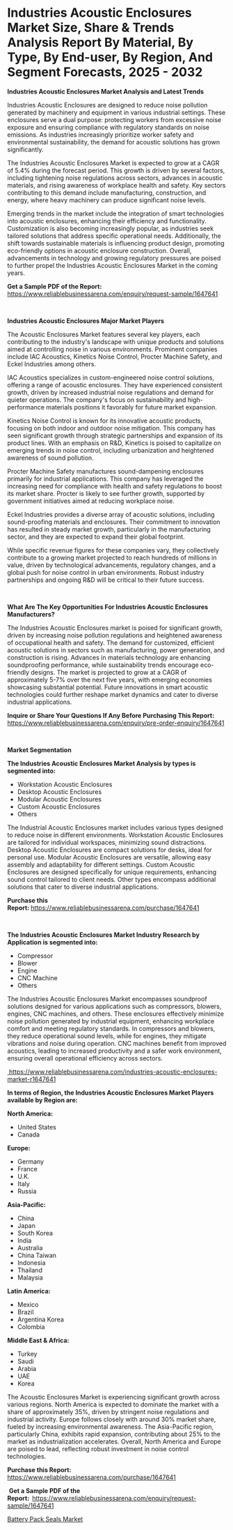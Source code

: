 <p><h1>Industries Acoustic Enclosures Market Size, Share & Trends Analysis Report By Material, By Type, By End-user, By Region, And Segment Forecasts, 2025 - 2032</h1></p><p><strong>Industries Acoustic Enclosures Market Analysis and Latest Trends</strong></p>
<p><p>Industries Acoustic Enclosures are designed to reduce noise pollution generated by machinery and equipment in various industrial settings. These enclosures serve a dual purpose: protecting workers from excessive noise exposure and ensuring compliance with regulatory standards on noise emissions. As industries increasingly prioritize worker safety and environmental sustainability, the demand for acoustic solutions has grown significantly.</p><p>The Industries Acoustic Enclosures Market is expected to grow at a CAGR of 5.4% during the forecast period. This growth is driven by several factors, including tightening noise regulations across sectors, advances in acoustic materials, and rising awareness of workplace health and safety. Key sectors contributing to this demand include manufacturing, construction, and energy, where heavy machinery can produce significant noise levels.</p><p>Emerging trends in the market include the integration of smart technologies into acoustic enclosures, enhancing their efficiency and functionality. Customization is also becoming increasingly popular, as industries seek tailored solutions that address specific operational needs. Additionally, the shift towards sustainable materials is influencing product design, promoting eco-friendly options in acoustic enclosure construction. Overall, advancements in technology and growing regulatory pressures are poised to further propel the Industries Acoustic Enclosures Market in the coming years.</p></p>
<p><strong>Get a Sample PDF of the Report:&nbsp;</strong> <a href="https://www.reliablebusinessarena.com/enquiry/request-sample/1647641?utm_campaign=3189&utm_medium=2&utm_source=Github&utm_content=ia&utm_term=29032025&utm_id=industries-acoustic-enclosures">https://www.reliablebusinessarena.com/enquiry/request-sample/1647641</a></p>
<p>&nbsp;</p>
<p><strong>Industries Acoustic Enclosures Major Market Players</strong></p>
<p><p>The Acoustic Enclosures Market features several key players, each contributing to the industry's landscape with unique products and solutions aimed at controlling noise in various environments. Prominent companies include IAC Acoustics, Kinetics Noise Control, Procter Machine Safety, and Eckel Industries among others.</p><p>IAC Acoustics specializes in custom-engineered noise control solutions, offering a range of acoustic enclosures. They have experienced consistent growth, driven by increased industrial noise regulations and demand for quieter operations. The company's focus on sustainability and high-performance materials positions it favorably for future market expansion.</p><p>Kinetics Noise Control is known for its innovative acoustic products, focusing on both indoor and outdoor noise mitigation. This company has seen significant growth through strategic partnerships and expansion of its product lines. With an emphasis on R&D, Kinetics is poised to capitalize on emerging trends in noise control, including urbanization and heightened awareness of sound pollution.</p><p>Procter Machine Safety manufactures sound-dampening enclosures primarily for industrial applications. This company has leveraged the increasing need for compliance with health and safety regulations to boost its market share. Procter is likely to see further growth, supported by government initiatives aimed at reducing workplace noise.</p><p>Eckel Industries provides a diverse array of acoustic solutions, including sound-proofing materials and enclosures. Their commitment to innovation has resulted in steady market growth, particularly in the manufacturing sector, and they are expected to expand their global footprint.</p><p>While specific revenue figures for these companies vary, they collectively contribute to a growing market projected to reach hundreds of millions in value, driven by technological advancements, regulatory changes, and a global push for noise control in urban environments. Robust industry partnerships and ongoing R&D will be critical to their future success.</p></p>
<p>&nbsp;</p>
<p><strong>What Are The Key Opportunities For Industries Acoustic Enclosures Manufacturers?</strong></p>
<p><p>The Industries Acoustic Enclosures market is poised for significant growth, driven by increasing noise pollution regulations and heightened awareness of occupational health and safety. The demand for customized, efficient acoustic solutions in sectors such as manufacturing, power generation, and construction is rising. Advances in materials technology are enhancing soundproofing performance, while sustainability trends encourage eco-friendly designs. The market is projected to grow at a CAGR of approximately 5-7% over the next five years, with emerging economies showcasing substantial potential. Future innovations in smart acoustic technologies could further reshape market dynamics and cater to diverse industrial applications.</p></p>
<p><strong>Inquire or Share Your Questions If Any Before Purchasing This Report:</strong> <a href="https://www.reliablebusinessarena.com/enquiry/pre-order-enquiry/1647641?utm_campaign=3189&utm_medium=2&utm_source=Github&utm_content=ia&utm_term=29032025&utm_id=industries-acoustic-enclosures">https://www.reliablebusinessarena.com/enquiry/pre-order-enquiry/1647641</a></p>
<p>&nbsp;</p>
<p><strong>Market Segmentation</strong></p>
<p><strong>The Industries Acoustic Enclosures Market Analysis by types is segmented into:</strong></p>
<p><ul><li>Workstation Acoustic Enclosures</li><li>Desktop Acoustic Enclosures</li><li>Modular Acoustic Enclosures</li><li>Custom Acoustic Enclosures</li><li>Others</li></ul></p>
<p><p>The Industrial Acoustic Enclosures market includes various types designed to reduce noise in different environments. Workstation Acoustic Enclosures are tailored for individual workspaces, minimizing sound distractions. Desktop Acoustic Enclosures are compact solutions for desks, ideal for personal use. Modular Acoustic Enclosures are versatile, allowing easy assembly and adaptability for different settings. Custom Acoustic Enclosures are designed specifically for unique requirements, enhancing sound control tailored to client needs. Other types encompass additional solutions that cater to diverse industrial applications.</p></p>
<p><strong>Purchase this Report:&nbsp;</strong><a href="https://www.reliablebusinessarena.com/purchase/1647641?utm_campaign=3189&utm_medium=2&utm_source=Github&utm_content=ia&utm_term=29032025&utm_id=industries-acoustic-enclosures">https://www.reliablebusinessarena.com/purchase/1647641</a></p>
<p>&nbsp;</p>
<p><strong>The Industries Acoustic Enclosures Market Industry Research by Application is segmented into:</strong></p>
<p><ul><li>Compressor</li><li>Blower</li><li>Engine</li><li>CNC Machine</li><li>Others</li></ul></p>
<p><p>The Industries Acoustic Enclosures Market encompasses soundproof solutions designed for various applications such as compressors, blowers, engines, CNC machines, and others. These enclosures effectively minimize noise pollution generated by industrial equipment, enhancing workplace comfort and meeting regulatory standards. In compressors and blowers, they reduce operational sound levels, while for engines, they mitigate vibrations and noise during operation. CNC machines benefit from improved acoustics, leading to increased productivity and a safer work environment, ensuring overall operational efficiency across sectors.</p></p>
<p><a href="https://www.reliablebusinessarena.com/industries-acoustic-enclosures-market-r1647641?utm_campaign=3189&utm_medium=2&utm_source=Github&utm_content=ia&utm_term=29032025&utm_id=industries-acoustic-enclosures">&nbsp;https://www.reliablebusinessarena.com/industries-acoustic-enclosures-market-r1647641</a></p>
<p><strong>In terms of Region, the Industries Acoustic Enclosures Market Players available by Region are:</strong></p>
<p>
    <p> <strong> North America: </strong>
        <ul>
            <li>United States</li>
            <li>Canada</li>
        </ul>
        </p> 
    <p> <strong> Europe: </strong>
        <ul>
            <li>Germany</li>
            <li>France</li>
            <li>U.K.</li>
            <li>Italy</li>
            <li>Russia</li>
        </ul>
        </p> 
    <p> <strong> Asia-Pacific: </strong>
        <ul>
            <li>China</li>
            <li>Japan</li>
            <li>South Korea</li>
            <li>India</li>
            <li>Australia</li>
            <li>China Taiwan</li>
            <li>Indonesia</li>
            <li>Thailand</li>
            <li>Malaysia</li>
        </ul>
        </p> 
    <p> <strong> Latin America: </strong>
        <ul>
            <li>Mexico</li>
            <li>Brazil</li>
            <li>Argentina Korea</li>
            <li>Colombia</li>
        </ul>
        </p> 
    <p> <strong> Middle East & Africa: </strong>
        <ul>
            <li>Turkey</li>
            <li>Saudi</li>
            <li>Arabia</li>
            <li>UAE</li>
            <li>Korea</li>
        </ul>
    </p>
    </p>
<p><p>The Acoustic Enclosures Market is experiencing significant growth across various regions. North America is expected to dominate the market with a share of approximately 35%, driven by stringent noise regulations and industrial activity. Europe follows closely with around 30% market share, fueled by increasing environmental awareness. The Asia-Pacific region, particularly China, exhibits rapid expansion, contributing about 25% to the market as industrialization accelerates. Overall, North America and Europe are poised to lead, reflecting robust investment in noise control technologies.</p></p>
<p><strong>Purchase this Report: </strong><a href="https://www.reliablebusinessarena.com/purchase/1647641?utm_campaign=3189&utm_medium=2&utm_source=Github&utm_content=ia&utm_term=29032025&utm_id=industries-acoustic-enclosures">https://www.reliablebusinessarena.com/purchase/1647641</a></p>
<p>&nbsp;<strong>Get a Sample PDF of the Report:&nbsp;&nbsp;</strong><a href="https://www.reliablebusinessarena.com/enquiry/request-sample/1647641?utm_campaign=3189&utm_medium=2&utm_source=Github&utm_content=ia&utm_term=29032025&utm_id=industries-acoustic-enclosures">https://www.reliablebusinessarena.com/enquiry/request-sample/1647641</a></p>
<p><strong></strong></p>
<p><p><a href="https://github.com/anggigpps/Market-Research-Report-List-1/blob/main/battery-pack-seals-market.md?utm_campaign=3189&utm_medium=2&utm_source=Github&utm_content=ia&utm_term=29032025&utm_id=industries-acoustic-enclosures">Battery Pack Seals Market</a></p></p>